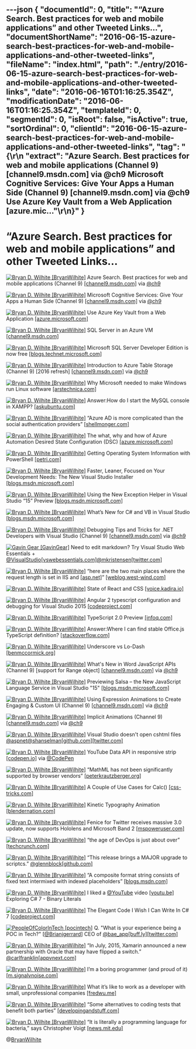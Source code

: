 ---json
{
  "documentId": 0,
  "title": "“Azure Search. Best practices for web and mobile applications” and other Tweeted Links…",
  "documentShortName": "2016-06-15-azure-search-best-practices-for-web-and-mobile-applications-and-other-tweeted-links",
  "fileName": "index.html",
  "path": "./entry/2016-06-15-azure-search-best-practices-for-web-and-mobile-applications-and-other-tweeted-links",
  "date": "2016-06-16T01:16:25.354Z",
  "modificationDate": "2016-06-16T01:16:25.354Z",
  "templateId": 0,
  "segmentId": 0,
  "isRoot": false,
  "isActive": true,
  "sortOrdinal": 0,
  "clientId": "2016-06-15-azure-search-best-practices-for-web-and-mobile-applications-and-other-tweeted-links",
  "tag": "{\r\n  \"extract\": \"Azure Search. Best practices for web and mobile applications (Channel 9) [channel9.msdn.com] via @ch9 Microsoft Cognitive Services: Give Your Apps a Human Side (Channel 9) [channel9.msdn.com] via @ch9 Use Azure Key Vault from a Web Application [azure.mic...\"\r\n}"
}
---

# “Azure Search. Best practices for web and mobile applications” and other Tweeted Links…

[<img alt="Bryan D. Wilhite [BryanWilhite]" src="https://songhay.blob.core.windows.net/shared-social-twitter/BryanWilhite.jpeg">](http://t.co/UNdqV0Z1zz "Bryan D. Wilhite [BryanWilhite]") Azure Search. Best practices for web and mobile applications (Channel 9) [[channel9.msdn.com]](https://channel9.msdn.com/Events/Microsoft-Azure/AzureCon-2015/ACON319) via [@ch9](http://twitter.com/ch9)

[<img alt="Bryan D. Wilhite [BryanWilhite]" src="https://songhay.blob.core.windows.net/shared-social-twitter/BryanWilhite.jpeg">](http://t.co/UNdqV0Z1zz "Bryan D. Wilhite [BryanWilhite]") Microsoft Cognitive Services: Give Your Apps a Human Side (Channel 9) [[channel9.msdn.com]](https://channel9.msdn.com/Events/Build/2016/B878) via [@ch9](http://twitter.com/ch9)

[<img alt="Bryan D. Wilhite [BryanWilhite]" src="https://songhay.blob.core.windows.net/shared-social-twitter/BryanWilhite.jpeg">](http://t.co/UNdqV0Z1zz "Bryan D. Wilhite [BryanWilhite]") Use Azure Key Vault from a Web Application [[azure.microsoft.com]](https://azure.microsoft.com/en-us/documentation/articles/key-vault-use-from-web-application/)

[<img alt="Bryan D. Wilhite [BryanWilhite]" src="https://songhay.blob.core.windows.net/shared-social-twitter/BryanWilhite.jpeg">](http://t.co/UNdqV0Z1zz "Bryan D. Wilhite [BryanWilhite]") SQL Server in an Azure VM [[channel9.msdn.com]](https://channel9.msdn.com/Shows/Data-Exposed/SQL-Server-in-an-Azure-VM)

[<img alt="Bryan D. Wilhite [BryanWilhite]" src="https://songhay.blob.core.windows.net/shared-social-twitter/BryanWilhite.jpeg">](http://t.co/UNdqV0Z1zz "Bryan D. Wilhite [BryanWilhite]") Microsoft SQL Server Developer Edition is now free [[blogs.technet.microsoft.com]](https://blogs.technet.microsoft.com/dataplatforminsider/2016/03/31/microsoft-sql-server-developer-edition-is-now-free/)

[<img alt="Bryan D. Wilhite [BryanWilhite]" src="https://songhay.blob.core.windows.net/shared-social-twitter/BryanWilhite.jpeg">](http://t.co/UNdqV0Z1zz "Bryan D. Wilhite [BryanWilhite]") Introduction to Azure Table Storage (Channel 9) [2016 refresh] [[channel9.msdn.com]](https://channel9.msdn.com/Events/Build/2016/P582) via [@ch9](http://twitter.com/ch9)

[<img alt="Bryan D. Wilhite [BryanWilhite]" src="https://songhay.blob.core.windows.net/shared-social-twitter/BryanWilhite.jpeg">](http://t.co/UNdqV0Z1zz "Bryan D. Wilhite [BryanWilhite]") Why Microsoft needed to make Windows run Linux software [[arstechnica.com]](http://arstechnica.com/information-technology/2016/04/why-microsoft-needed-to-make-windows-run-linux-software/)

[<img alt="Bryan D. Wilhite [BryanWilhite]" src="https://songhay.blob.core.windows.net/shared-social-twitter/BryanWilhite.jpeg">](http://t.co/UNdqV0Z1zz "Bryan D. Wilhite [BryanWilhite]") Answer:How do I start the MySQL console in XAMPP? [[askubuntu.com]](http://askubuntu.com/a/179228?stw=2)

[<img alt="Bryan D. Wilhite [BryanWilhite]" src="https://songhay.blob.core.windows.net/shared-social-twitter/BryanWilhite.jpeg">](http://t.co/UNdqV0Z1zz "Bryan D. Wilhite [BryanWilhite]") “Azure AD is more complicated than the social authentication providers” [[shellmonger.com]](https://shellmonger.com/2016/04/04/30-days-of-zumo-v2-azure-mobile-apps-day-3-azure-ad-authentication/)

[<img alt="Bryan D. Wilhite [BryanWilhite]" src="https://songhay.blob.core.windows.net/shared-social-twitter/BryanWilhite.jpeg">](http://t.co/UNdqV0Z1zz "Bryan D. Wilhite [BryanWilhite]") The what, why and how of Azure Automation Desired State Configuration (DSC) [[azure.microsoft.com]](https://azure.microsoft.com/en-us/blog/what-why-how-azure-automation-desired-state-configuration/)

[<img alt="Bryan D. Wilhite [BryanWilhite]" src="https://songhay.blob.core.windows.net/shared-social-twitter/BryanWilhite.jpeg">](http://t.co/UNdqV0Z1zz "Bryan D. Wilhite [BryanWilhite]") Getting Operating System Information with PowerShell [[petri.com]](https://www.petri.com/getting-operating-system-information-powershell)

[<img alt="Bryan D. Wilhite [BryanWilhite]" src="https://songhay.blob.core.windows.net/shared-social-twitter/BryanWilhite.jpeg">](http://t.co/UNdqV0Z1zz "Bryan D. Wilhite [BryanWilhite]") Faster, Leaner, Focused on Your Development Needs: The New Visual Studio Installer [[blogs.msdn.microsoft.com]](https://blogs.msdn.microsoft.com/visualstudio/2016/04/01/faster-leaner-visual-studio-installer/)

[<img alt="Bryan D. Wilhite [BryanWilhite]" src="https://songhay.blob.core.windows.net/shared-social-twitter/BryanWilhite.jpeg">](http://t.co/UNdqV0Z1zz "Bryan D. Wilhite [BryanWilhite]") Using the New Exception Helper in Visual Studio “15” Preview [[blogs.msdn.microsoft.com]](https://blogs.msdn.microsoft.com/visualstudioalm/2016/03/31/using-the-new-exception-helper-in-visual-studio-15-preview/)

[<img alt="Bryan D. Wilhite [BryanWilhite]" src="https://songhay.blob.core.windows.net/shared-social-twitter/BryanWilhite.jpeg">](http://t.co/UNdqV0Z1zz "Bryan D. Wilhite [BryanWilhite]") What’s New for C# and VB in Visual Studio [[blogs.msdn.microsoft.com]](https://blogs.msdn.microsoft.com/dotnet/2016/04/02/whats-new-for-c-and-vb-in-visual-studio/)

[<img alt="Bryan D. Wilhite [BryanWilhite]" src="https://songhay.blob.core.windows.net/shared-social-twitter/BryanWilhite.jpeg">](http://t.co/UNdqV0Z1zz "Bryan D. Wilhite [BryanWilhite]") Debugging Tips and Tricks for .NET Developers with Visual Studio (Channel 9) [[channel9.msdn.com]](https://channel9.msdn.com/Events/Build/2016/B806) via [@ch9](http://twitter.com/ch9)

[<img alt="Gavin Gear [GavinGear]" src="https://songhay.blob.core.windows.net/shared-social-twitter/GavinGear.jpeg">](http://t.co/Czn03m6LXy "Gavin Gear [GavinGear]") Need to edit markdown? Try Visual Studio Web Essentials + [@VisualStudio](http://twitter.com/VisualStudio)[[vswebessentials.com]](http://vswebessentials.com/)[@mkristensen](http://twitter.com/mkristensen)[[twitter.com]](http://twitter.com/GavinGear/status/742744563773624321/photo/1)

[<img alt="Bryan D. Wilhite [BryanWilhite]" src="https://songhay.blob.core.windows.net/shared-social-twitter/BryanWilhite.jpeg">](http://t.co/UNdqV0Z1zz "Bryan D. Wilhite [BryanWilhite]") “here are the two main places where the request length is set in IIS and [[asp.net]](http://ASP.NET)” [[weblog.west-wind.com]](http://weblog.west-wind.com/posts/2016/Apr/06/Configuring-ASPNET-and-IIS-Request-Length-for-POST-Data)

[<img alt="Bryan D. Wilhite [BryanWilhite]" src="https://songhay.blob.core.windows.net/shared-social-twitter/BryanWilhite.jpeg">](http://t.co/UNdqV0Z1zz "Bryan D. Wilhite [BryanWilhite]") State of React and CSS [[voice.kadira.io]](https://voice.kadira.io/state-of-react-and-css-501d179443d3)

[<img alt="Bryan D. Wilhite [BryanWilhite]" src="https://songhay.blob.core.windows.net/shared-social-twitter/BryanWilhite.jpeg">](http://t.co/UNdqV0Z1zz "Bryan D. Wilhite [BryanWilhite]") Angular 2 typescript configuration and debugging for Visual Studio 2015 [[codeproject.com]](http://www.codeproject.com/Articles/1087605/Angular-typescript-configuration-and-debugging-for)

[<img alt="Bryan D. Wilhite [BryanWilhite]" src="https://songhay.blob.core.windows.net/shared-social-twitter/BryanWilhite.jpeg">](http://t.co/UNdqV0Z1zz "Bryan D. Wilhite [BryanWilhite]") TypeScript 2.0 Preview [[infoq.com]](http://www.infoq.com/news/2016/04/typescript-2-preview?utm_campaign=infoq_content&utm_source=infoq&utm_medium=feed&utm_term=global)

[<img alt="Bryan D. Wilhite [BryanWilhite]" src="https://songhay.blob.core.windows.net/shared-social-twitter/BryanWilhite.jpeg">](http://t.co/UNdqV0Z1zz "Bryan D. Wilhite [BryanWilhite]") Answer:Where I can find stable Office.js TypeScript definition? [[stackoverflow.com]](http://stackoverflow.com/a/33354424?stw=2)

[<img alt="Bryan D. Wilhite [BryanWilhite]" src="https://songhay.blob.core.windows.net/shared-social-twitter/BryanWilhite.jpeg">](http://t.co/UNdqV0Z1zz "Bryan D. Wilhite [BryanWilhite]") Underscore vs Lo-Dash [[benmccormick.org]](http://benmccormick.org/2014/11/12/underscore-vs-lodash/)

[<img alt="Bryan D. Wilhite [BryanWilhite]" src="https://songhay.blob.core.windows.net/shared-social-twitter/BryanWilhite.jpeg">](http://t.co/UNdqV0Z1zz "Bryan D. Wilhite [BryanWilhite]") What's New in Word JavaScript APIs (Channel 9) [support for Range object] [[channel9.msdn.com]](https://channel9.msdn.com/Events/Build/2016/P549) via [@ch9](http://twitter.com/ch9)

[<img alt="Bryan D. Wilhite [BryanWilhite]" src="https://songhay.blob.core.windows.net/shared-social-twitter/BryanWilhite.jpeg">](http://t.co/UNdqV0Z1zz "Bryan D. Wilhite [BryanWilhite]") Previewing Salsa – the New JavaScript Language Service in Visual Studio "15" [[blogs.msdn.microsoft.com]](https://blogs.msdn.microsoft.com/visualstudio/2016/04/08/previewing-salsa-javascript-language-service-visual-studio-15/)

[<img alt="Bryan D. Wilhite [BryanWilhite]" src="https://songhay.blob.core.windows.net/shared-social-twitter/BryanWilhite.jpeg">](http://t.co/UNdqV0Z1zz "Bryan D. Wilhite [BryanWilhite]") Using Expression Animations to Create Engaging &amp; Custom UI (Channel 9) [[channel9.msdn.com]](https://channel9.msdn.com/Events/Build/2016/P486) via [@ch9](http://twitter.com/ch9)

[<img alt="Bryan D. Wilhite [BryanWilhite]" src="https://songhay.blob.core.windows.net/shared-social-twitter/BryanWilhite.jpeg">](http://t.co/UNdqV0Z1zz "Bryan D. Wilhite [BryanWilhite]") Implicit Animations (Channel 9) [[channel9.msdn.com]](https://channel9.msdn.com/Events/Build/2016/P484) via [@ch9](http://twitter.com/ch9)

[<img alt="Bryan D. Wilhite [BryanWilhite]" src="https://songhay.blob.core.windows.net/shared-social-twitter/BryanWilhite.jpeg">](http://t.co/UNdqV0Z1zz "Bryan D. Wilhite [BryanWilhite]") Visual Studio doesn't open cshtml files [@aspnet](http://twitter.com/aspnet)[@shanselman](http://twitter.com/shanselman)[[github.com]](https://github.com/aspnet/Tooling/issues/276)[[twitter.com]](http://twitter.com/BryanWilhite/status/719655587483496448/photo/1)

[<img alt="Bryan D. Wilhite [BryanWilhite]" src="https://songhay.blob.core.windows.net/shared-social-twitter/BryanWilhite.jpeg">](http://t.co/UNdqV0Z1zz "Bryan D. Wilhite [BryanWilhite]") YouTube Data API in responsive strip [[codepen.io]](http://codepen.io/rasx/pen/jbYxzV) via [@CodePen](http://twitter.com/CodePen)

[<img alt="Bryan D. Wilhite [BryanWilhite]" src="https://songhay.blob.core.windows.net/shared-social-twitter/BryanWilhite.jpeg">](http://t.co/UNdqV0Z1zz "Bryan D. Wilhite [BryanWilhite]") “MathML has not been significantly supported by browser vendors” [[peterkrautzberger.org]](https://www.peterkrautzberger.org/0186/)

[<img alt="Bryan D. Wilhite [BryanWilhite]" src="https://songhay.blob.core.windows.net/shared-social-twitter/BryanWilhite.jpeg">](http://t.co/UNdqV0Z1zz "Bryan D. Wilhite [BryanWilhite]") A Couple of Use Cases for Calc() [[css-tricks.com]](https://css-tricks.com/a-couple-of-use-cases-for-calc/)

[<img alt="Bryan D. Wilhite [BryanWilhite]" src="https://songhay.blob.core.windows.net/shared-social-twitter/BryanWilhite.jpeg">](http://t.co/UNdqV0Z1zz "Bryan D. Wilhite [BryanWilhite]") Kinetic Typography Animation [[blendernation.com]](http://www.blendernation.com/2016/04/06/kinetic-typography-animation/)

[<img alt="Bryan D. Wilhite [BryanWilhite]" src="https://songhay.blob.core.windows.net/shared-social-twitter/BryanWilhite.jpeg">](http://t.co/UNdqV0Z1zz "Bryan D. Wilhite [BryanWilhite]") Fenice for Twitter receives massive 3.0 update, now supports Hololens and Microsoft Band 2 [[mspoweruser.com]](http://mspoweruser.com/fenice-twitter-windows-10-massive-microsoft-band-2-hololens-update/)

[<img alt="Bryan D. Wilhite [BryanWilhite]" src="https://songhay.blob.core.windows.net/shared-social-twitter/BryanWilhite.jpeg">](http://t.co/UNdqV0Z1zz "Bryan D. Wilhite [BryanWilhite]") “the age of DevOps is just about over” [[techcrunch.com]](http://techcrunch.com/2016/04/07/devops-is-dead-long-live-devops/)

[<img alt="Bryan D. Wilhite [BryanWilhite]" src="https://songhay.blob.core.windows.net/shared-social-twitter/BryanWilhite.jpeg">](http://t.co/UNdqV0Z1zz "Bryan D. Wilhite [BryanWilhite]") “This release brings a MAJOR upgrade to scriptcs.” [@glennblock](http://twitter.com/glennblock)[[github.com]](https://github.com/scriptcs/scriptcs/releases/tag/0.16.0)

[<img alt="Bryan D. Wilhite [BryanWilhite]" src="https://songhay.blob.core.windows.net/shared-social-twitter/BryanWilhite.jpeg">](http://t.co/UNdqV0Z1zz "Bryan D. Wilhite [BryanWilhite]") “A composite format string consists of fixed text intermixed with indexed placeholders” [[blogs.msdn.com]](http://blogs.msdn.com/b/kingcean/archive/2016/04/06/string-format.aspx)

[<img alt="Bryan D. Wilhite [BryanWilhite]" src="https://songhay.blob.core.windows.net/shared-social-twitter/BryanWilhite.jpeg">](http://t.co/UNdqV0Z1zz "Bryan D. Wilhite [BryanWilhite]") I liked a [@YouTube](http://twitter.com/YouTube) video [[youtu.be]](http://youtu.be/MTfW9gdnMug?a) Exploring C# 7 - Binary Literals

[<img alt="Bryan D. Wilhite [BryanWilhite]" src="https://songhay.blob.core.windows.net/shared-social-twitter/BryanWilhite.jpeg">](http://t.co/UNdqV0Z1zz "Bryan D. Wilhite [BryanWilhite]") The Elegant Code I Wish I Can Write In C# 7 [[codeproject.com]](http://www.codeproject.com/Articles/1091356/The-Elegant-Code-I-Wish-I-Can-Write-In-Csharp)

[<img alt="PeopleOfColorInTech [pocintech]" src="https://songhay.blob.core.windows.net/shared-social-twitter/pocintech.png">](https://t.co/M9kfH5lRNq "PeopleOfColorInTech [pocintech]") Q. "What is your experience being a POC in Tech?" [[@Brianjgerrard](http://twitter.com/Brianjgerrard)] CEO of [@bae_app](http://twitter.com/bae_app)[[buff.ly]](http://buff.ly/28BsT97)[[twitter.com]](http://twitter.com/pocintech/status/742803356259864576/photo/1)

[<img alt="Bryan D. Wilhite [BryanWilhite]" src="https://songhay.blob.core.windows.net/shared-social-twitter/BryanWilhite.jpeg">](http://t.co/UNdqV0Z1zz "Bryan D. Wilhite [BryanWilhite]") “In July, 2015, Xamarin announced a new partnership with Oracle that may have flipped a switch.” [@carlfranklin](http://twitter.com/carlfranklin)[[appvnext.com]](http://www.appvnext.com/blog/2016/4/3/free-xamarin-technology-changes-everything)

[<img alt="Bryan D. Wilhite [BryanWilhite]" src="https://songhay.blob.core.windows.net/shared-social-twitter/BryanWilhite.jpeg">](http://t.co/UNdqV0Z1zz "Bryan D. Wilhite [BryanWilhite]") I’m a boring programmer (and proud of it) [[m.signalvnoise.com]](https://m.signalvnoise.com/i-m-a-boring-programmer-and-proud-of-it-d4ac3dd2defe)

[<img alt="Bryan D. Wilhite [BryanWilhite]" src="https://songhay.blob.core.windows.net/shared-social-twitter/BryanWilhite.jpeg">](http://t.co/UNdqV0Z1zz "Bryan D. Wilhite [BryanWilhite]") What it’s like to work as a developer with small, unprofessional companies [[fredwu.me]](http://fredwu.me/post/142289849178/developers-being-treated-poorly-you-are-not)

[<img alt="Bryan D. Wilhite [BryanWilhite]" src="https://songhay.blob.core.windows.net/shared-social-twitter/BryanWilhite.jpeg">](http://t.co/UNdqV0Z1zz "Bryan D. Wilhite [BryanWilhite]") “Some alternatives to coding tests that benefit both parties” [[developingandstuff.com]](http://www.developingandstuff.com/2015/05/why-i-wont-do-your-coding-test.html)

[<img alt="Bryan D. Wilhite [BryanWilhite]" src="https://songhay.blob.core.windows.net/shared-social-twitter/BryanWilhite.jpeg">](http://t.co/UNdqV0Z1zz "Bryan D. Wilhite [BryanWilhite]") “It is literally a programming language for bacteria,” says Christopher Voigt [[news.mit.edu]](http://news.mit.edu/2016/programming-language-living-cells-bacteria-0331)

@[BryanWilhite](https://twitter.com/BryanWilhite)
